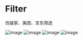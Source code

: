 # Filter
仿链家、美团、京东筛选

![image](https://github.com/MrLuanJX/Filter/blob/main/image/1.jpg)
![image](https://github.com/MrLuanJX/Filter/blob/main/image/2.jpg)
![image](https://github.com/MrLuanJX/Filter/blob/main/image/3.jpg)
![image](https://github.com/MrLuanJX/Filter/blob/main/image/4.jpg)
